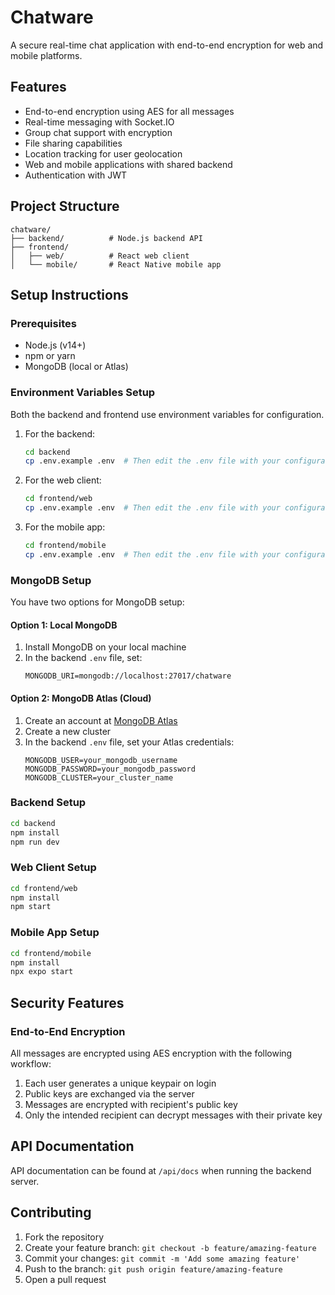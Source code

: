 # Chatware

A secure real-time chat application with end-to-end encryption for web and mobile platforms.

## Features

- End-to-end encryption using AES for all messages
- Real-time messaging with Socket.IO
- Group chat support with encryption
- File sharing capabilities
- Location tracking for user geolocation
- Web and mobile applications with shared backend
- Authentication with JWT

## Project Structure

```
chatware/
├── backend/          # Node.js backend API
├── frontend/
│   ├── web/          # React web client
│   └── mobile/       # React Native mobile app
```

## Setup Instructions

### Prerequisites

- Node.js (v14+)
- npm or yarn
- MongoDB (local or Atlas)

### Environment Variables Setup

Both the backend and frontend use environment variables for configuration.

1. For the backend:
   ```bash
   cd backend
   cp .env.example .env  # Then edit the .env file with your configuration
   ```

2. For the web client:
   ```bash
   cd frontend/web
   cp .env.example .env  # Then edit the .env file with your configuration
   ```

3. For the mobile app:
   ```bash
   cd frontend/mobile
   cp .env.example .env  # Then edit the .env file with your configuration
   ```

### MongoDB Setup

You have two options for MongoDB setup:

#### Option 1: Local MongoDB

1. Install MongoDB on your local machine
2. In the backend `.env` file, set:
   ```
   MONGODB_URI=mongodb://localhost:27017/chatware
   ```

#### Option 2: MongoDB Atlas (Cloud)

1. Create an account at [MongoDB Atlas](https://www.mongodb.com/cloud/atlas)
2. Create a new cluster
3. In the backend `.env` file, set your Atlas credentials:
   ```
   MONGODB_USER=your_mongodb_username
   MONGODB_PASSWORD=your_mongodb_password
   MONGODB_CLUSTER=your_cluster_name
   ```

### Backend Setup

```bash
cd backend
npm install
npm run dev
```

### Web Client Setup

```bash
cd frontend/web
npm install
npm start
```

### Mobile App Setup

```bash
cd frontend/mobile
npm install
npx expo start
```

## Security Features

### End-to-End Encryption

All messages are encrypted using AES encryption with the following workflow:

1. Each user generates a unique keypair on login
2. Public keys are exchanged via the server
3. Messages are encrypted with recipient's public key
4. Only the intended recipient can decrypt messages with their private key

## API Documentation

API documentation can be found at `/api/docs` when running the backend server.

## Contributing

1. Fork the repository
2. Create your feature branch: `git checkout -b feature/amazing-feature`
3. Commit your changes: `git commit -m 'Add some amazing feature'`
4. Push to the branch: `git push origin feature/amazing-feature`
5. Open a pull request